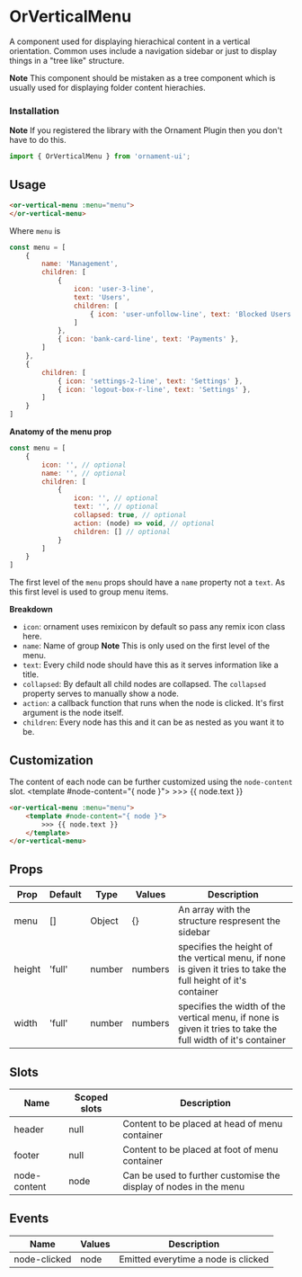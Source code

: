 # OrVerticalMenu
A component used for displaying hierachical content in a vertical orientation. 
Common uses include a navigation sidebar or just to display things in a "tree like" structure.

**Note** This component should be mistaken as a tree component which is usually used for displaying 
folder content hierachies. 

### Installation

**Note** If you registered the library with the Ornament Plugin then you don't have to do this.

```javascript
import { OrVerticalMenu } from 'ornament-ui';
```


## Usage
<or-vertical-menu :menu="menu">
</or-vertical-menu>

```html
<or-vertical-menu :menu="menu">
</or-vertical-menu>
```

Where `menu` is
```javascript
const menu = [
    {
        name: 'Management',
        children: [
            { 
                icon: 'user-3-line', 
                text: 'Users',
                children: [
                    { icon: 'user-unfollow-line', text: 'Blocked Users' },
                ]
            },
            { icon: 'bank-card-line', text: 'Payments' },
        ]
    },
    {
        children: [
            { icon: 'settings-2-line', text: 'Settings' },
            { icon: 'logout-box-r-line', text: 'Settings' },
        ]
    }
]
```

**Anatomy of the menu prop**
```javascript
const menu = [
    {
        icon: '', // optional
        name: '', // optional
        children: [
            {
                icon: '', // optional
                text: '', // optional
                collapsed: true, // optional 
                action: (node) => void, // optional
                children: [] // optional
            }
        ] 
    }
]
```
The first level of the `menu` props should have a `name` property not a `text`. As this first level is used to group menu items. 

**Breakdown**
- `icon`: ornament uses remixicon by default so pass any remix icon class here.
- `name`: Name of group **Note** This is only used on the first level of the menu.
- `text`: Every child node should have this as it serves information like a title. 
- `collapsed`: By default all child nodes are collapsed. The `collapsed` property serves to manually show a node.
- `action`: a callback function that runs when the node is clicked. It's first argument is the node itself.
- `children`: Every node has this and it can be as nested as you want it to be.


## Customization
The content of each node can be further customized using the `node-content` slot.
<or-vertical-menu :menu="menu">
    <template #node-content="{ node }">
        >>> {{ node.text }}
    </template>
</or-vertical-menu>

```html
<or-vertical-menu :menu="menu">
    <template #node-content="{ node }">
        >>> {{ node.text }}
    </template>
</or-vertical-menu>
```

## Props
| Prop | Default | Type | Values | Description
|--|--|--|--|--|
| menu | [] | Object | {} | An array with the structure respresent the sidebar 
| height | 'full' | number | numbers | specifies the height of the vertical menu, if none is given it tries to take the full height of it's container
| width | 'full' | number | numbers | specifies the width of the vertical menu, if none is given it tries to take the full width of it's container

## Slots
| Name | Scoped slots | Description
|--|--|--|
| header | null | Content to be placed at head of menu container
| footer | null | Content to be placed at foot of menu container
| node-content | node | Can be used to further customise the display of nodes in the menu

## Events
| Name | Values | Description
|--|--|--|
| node-clicked | node | Emitted everytime a node is clicked

<script>
import { defineComponent } from 'vue';

export default defineComponent({
    setup() {
        const menu = [
            { 
                name: 'Management',
                children: [
                    { 
                        icon: 'user-3-line', 
                        text: 'Users',
                        children: [
                            { icon: 'user-unfollow-line', text: 'Blocked Users' },
                        ]
                    },
                    { icon: 'bank-card-line', text: 'Payments' },
                ]
            },
            {
                children: [
                    { icon: 'settings-2-line', text: 'Settings' },
                    { icon: 'logout-box-r-line', text: 'Settings' },
                ]
	        }
        ]

        return { menu }
    }
})
</script>